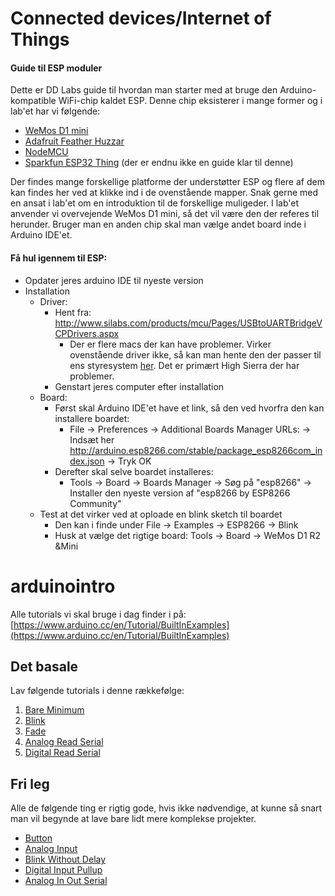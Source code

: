 # Connected devices/Internet of Things

#### Guide til ESP moduler
Dette er DD Labs guide til hvordan man starter med at bruge den Arduino-kompatible WiFi-chip kaldet ESP. Denne chip eksisterer i mange former og i lab'et har vi følgende:
* [WeMos D1 mini](https://wiki.wemos.cc/products:d1:d1_mini#technical_specs)
* [Adafruit Feather Huzzar](https://learn.adafruit.com/adafruit-feather-huzzah-esp8266/overview)
* [NodeMCU](http://www.nodemcu.com/index_en.html)
* [Sparkfun ESP32 Thing](https://learn.sparkfun.com/tutorials/esp32-thing-hookup-guide) (der er endnu ikke en guide klar til denne)

Der findes mange forskellige platforme der understøtter ESP og flere af dem kan findes her ved at klikke ind i de ovenstående mapper. Snak gerne med en ansat i lab'et om en introduktion til de forskellige muligeder.
I lab'et anvender vi overvejende WeMos D1 mini, så det vil være den der referes til herunder. Bruger man en anden chip skal man vælge andet board inde i Arduino IDE'et.


#### Få hul igennem til ESP:
* Opdater jeres arduino IDE til nyeste version
* Installation
  * Driver:
    * Hent fra: http://www.silabs.com/products/mcu/Pages/USBtoUARTBridgeVCPDrivers.aspx
      * Der er flere macs der kan have problemer. Virker ovenstående driver ikke, så kan man hente den der passer til ens styresystem [her](https://kig.re/2014/12/31/how-to-use-arduino-nano-mini-pro-with-CH340G-on-mac-osx-yosemite.html#high-sierra). Det er primært High Sierra der har problemer.
    * Genstart jeres computer efter installation
  * Board:
    * Først skal Arduino IDE'et have et link, så den ved hvorfra den kan installere boardet:
      *  File -> Preferences -> Additional Boards Manager URLs: -> Indsæt her http://arduino.esp8266.com/stable/package_esp8266com_index.json -> Tryk OK
    * Derefter skal selve boardet installeres:
      * Tools -> Board -> Boards Manager -> Søg på "esp8266" -> Installer den nyeste version af "esp8266 by ESP8266 Community"
  * Test at det virker ved at oploade en blink sketch til boardet
    * Den kan i finde under File -> Examples -> ESP8266 -> Blink
    * Husk at vælge det rigtige board: Tools -> Board -> WeMos D1 R2 &Mini



# arduinointro

Alle tutorials vi skal bruge i dag finder i på: [https://www.arduino.cc/en/Tutorial/BuiltInExamples](https://www.arduino.cc/en/Tutorial/BuiltInExamples)
    

## Det basale
Lav følgende tutorials i denne rækkefølge:  
1. [Bare Minimum](https://www.arduino.cc/en/Tutorial/BareMinimum)
2. [Blink](https://www.arduino.cc/en/Tutorial/Blink)
3. [Fade](https://www.arduino.cc/en/Tutorial/Fade)
4. [Analog Read Serial](https://www.arduino.cc/en/Tutorial/AnalogReadSerial)
5. [Digital Read Serial](https://www.arduino.cc/en/Tutorial/DigitalReadSerial)      
   
   
   
     
## Fri leg
Alle de følgende ting er rigtig gode, hvis ikke nødvendige, at kunne så snart man vil begynde at lave bare lidt mere komplekse projekter. 
* [Button](https://www.arduino.cc/en/Tutorial/Button)
* [Analog Input](https://www.arduino.cc/en/Tutorial/AnalogInput)
* [Blink Without Delay](https://www.arduino.cc/en/Tutorial/BlinkWithoutDelay)
* [Digital Input Pullup](https://www.arduino.cc/en/Tutorial/InputPullupSerial)
* [Analog In Out Serial](https://www.arduino.cc/en/Tutorial/AnalogInOutSerial)

